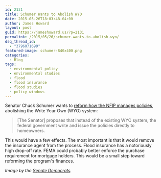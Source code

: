 ```yaml
---
id: 2131
title: Schumer Wants to Abolish WYO
date: 2015-05-26T18:03:48-04:00
author: James Howard
layout: post
guid: https://jameshoward.us/?p=2131
permalink: /2015/05/26/schumer-wants-to-abolish-wyo/
dsq_thread_id:
  - "3796071699"
featured-image: schumer-840x400.png
categories:
  - Blog
tags:
  - environmental policy
  - environmental studies
  - flood
  - flood insurance
  - flood studies
  - policy windows
---
```

Senator Chuck Schumer wants to <a href="http://www.silive.com/news/index.ssf/2015/05/schumer_wants_fema_flood_insur.html">reform how the NFIP manages policies</a>, abolishing the Write Your Own (WYO) system:

<blockquote>
  [The Senator] proposes that instead of the existing WYO system, the federal government write and issue the policies directly to homeowners.
</blockquote>

This would have a few effects.  The most important is that it would remove the insurance agent from the process.  Flood insurance has a notoriously high drop-off rate.  FEMA could probably better enforce the purchase requirement for mortgage holders.  This would be a small step toward reforming the program's finances.

<em>Image by the <a href="https://www.flickr.com/photos/sdmc/16684690303">Senate Democrats</a>.</em>
